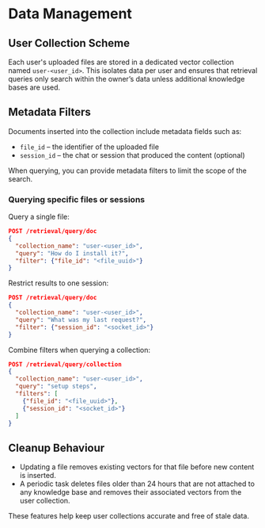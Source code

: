 # Data Management

## User Collection Scheme

Each user's uploaded files are stored in a dedicated vector collection named `user-<user_id>`. This isolates data per user and ensures that retrieval queries only search within the owner’s data unless additional knowledge bases are used.

## Metadata Filters

Documents inserted into the collection include metadata fields such as:

- `file_id` – the identifier of the uploaded file
- `session_id` – the chat or session that produced the content (optional)

When querying, you can provide metadata filters to limit the scope of the search.

### Querying specific files or sessions

Query a single file:

```json
POST /retrieval/query/doc
{
  "collection_name": "user-<user_id>",
  "query": "How do I install it?",
  "filter": {"file_id": "<file_uuid>"}
}
```

Restrict results to one session:

```json
POST /retrieval/query/doc
{
  "collection_name": "user-<user_id>",
  "query": "What was my last request?",
  "filter": {"session_id": "<socket_id>"}
}
```

Combine filters when querying a collection:

```json
POST /retrieval/query/collection
{
  "collection_name": "user-<user_id>",
  "query": "setup steps",
  "filters": [
    {"file_id": "<file_uuid>"},
    {"session_id": "<socket_id>"}
  ]
}
```

## Cleanup Behaviour

- Updating a file removes existing vectors for that file before new content is inserted.
- A periodic task deletes files older than 24 hours that are not attached to any knowledge base and removes their associated vectors from the user collection.

These features help keep user collections accurate and free of stale data.
